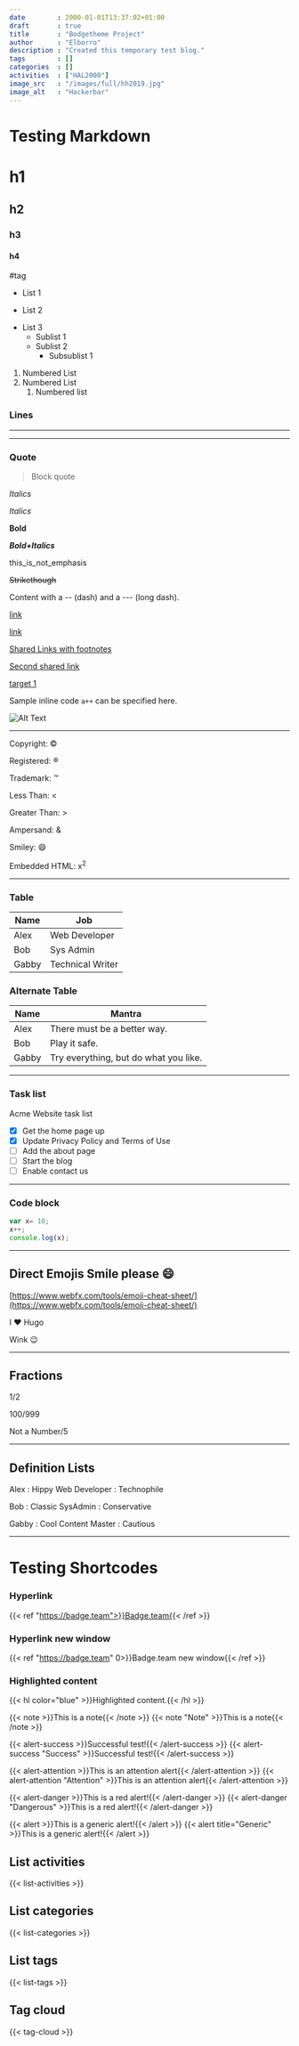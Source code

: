 ```yaml
---
date        : 2000-01-01T13:37:02+01:00
draft       : true
title       : "Bodgetheme Project"
author      : "Elborro"
description : "Created this temporary test blog."
tags        : []
categories  : []
activities  : ["HAL2000"]
image_src   : "/images/full/hh2019.jpg"
image_alt   : "Hackerbar"
---
```


# Testing Markdown

# h1
## h2
### h3
#### h4

#tag

* List 1
+ List 2
- List 3
  - Sublist 1
  + Sublist 2
    + Subsublist 1

1. Numbered List
2. Numbered List
   1. Numbered list

### Lines
----
****

### Quote
> Block quote

*Italics*

_Italics_

__Bold__

___Bold+Italics___

this_is_not_emphasis

~~Strikethough~~

Content with a -- (dash) and a --- (long dash).


[link](http://link/path/to/target)

[link](http://link/path/to/target "TITLE ON LINK")

[Shared Links with footnotes][target 1]

[Second shared link][target 1]

[target 1]

[target 1]: http://footnote.com

Sample inline code `a++` can be specified here.

![Alt Text](/path/to/image "Optional Tooltip")

----

Copyright: &copy;

Registered: &reg;

Trademark: &trade;

Less Than: &lt;

Greater Than: &gt;

Ampersand: &amp;

Smiley: &#x1F604;

Embedded HTML: x<sup>2</sup>

----

### Table

   Name | Job
--------|------
   Alex | Web Developer
    Bob | Sys Admin
  Gabby | Technical Writer

### Alternate Table

|  Name | Mantra |
|  ---  |   ---  |
| Alex  | There must be a better way. |
| Bob   | Play it safe. |
| Gabby | Try everything, but do what you like. |

----

### Task list

Acme Website task list
- [x] Get the home page up
- [x] Update Privacy Policy and Terms of Use
- [ ] Add the about page
- [ ] Start the blog
- [ ] Enable contact us

----

### Code block

```js
var x= 10;
x++;
console.log(x);
```

----

## Direct Emojis Smile please :smile:

[https://www.webfx.com/tools/emoji-cheat-sheet/](https://www.webfx.com/tools/emoji-cheat-sheet/)

I :heart: Hugo

Wink :wink:

----

## Fractions

1/2

100/999

Not a Number/5

----

## Definition Lists

Alex
: Hippy Web Developer
: Technophile

Bob
: Classic SysAdmin
: Conservative

Gabby
: Cool Content Master
: Cautious

----

# Testing Shortcodes

### Hyperlink
{{< ref "https://badge.team">}}Badge.team{{< /ref >}}

### Hyperlink new window
{{< ref "https://badge.team" 0>}}Badge.team new window{{< /ref >}}

### Highlighted content
{{< hl color="blue" >}}Highlighted content.{{< /hl >}}

{{< note >}}This is a note{{< /note >}}
{{< note "Note" >}}This is a note{{< /note >}}

{{< alert-success >}}Successful test!{{< /alert-success >}}
{{< alert-success "Success" >}}Successful test!{{< /alert-success >}}

{{< alert-attention >}}This is an attention alert{{< /alert-attention >}}
{{< alert-attention "Attention" >}}This is an attention alert{{< /alert-attention >}}

{{< alert-danger >}}This is a red alert!{{< /alert-danger >}}
{{< alert-danger "Dangerous" >}}This is a red alert!{{< /alert-danger >}}

{{< alert >}}This is a generic alert!{{< /alert >}}
{{< alert title="Generic" >}}This is a generic alert!{{< /alert >}}

## List activities
{{< list-activities >}}

## List categories
{{< list-categories >}}

## List tags
{{< list-tags >}}

## Tag cloud
{{< tag-cloud >}}
